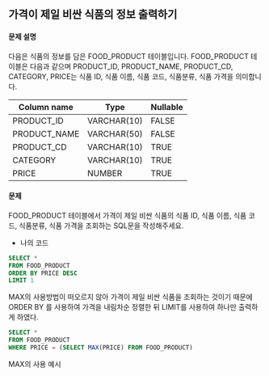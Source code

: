 ## 가격이 제일 비싼 식품의 정보 출력하기

#### 문제 설명

다음은 식품의 정보를 담은 FOOD_PRODUCT 테이블입니다. FOOD_PRODUCT 테이블은 다음과 같으며 PRODUCT_ID, PRODUCT_NAME, PRODUCT_CD, CATEGORY, PRICE는 식품 ID, 식품 이름, 식품 코드, 식품분류, 식품 가격을 의미합니다.

| Column name  | Type        | Nullable |
| ------------ | ----------- | -------- |
| PRODUCT_ID   | VARCHAR(10) | FALSE    |
| PRODUCT_NAME | VARCHAR(50) | FALSE    |
| PRODUCT_CD   | VARCHAR(10) | TRUE     |
| CATEGORY     | VARCHAR(10) | TRUE     |
| PRICE        | NUMBER      | TRUE     |

#### 문제

FOOD_PRODUCT 테이블에서 가격이 제일 비싼 식품의 식품 ID, 식품 이름, 식품 코드, 식품분류, 식품 가격을 조회하는 SQL문을 작성해주세요.

- 나의 코드

```sql
SELECT *
FROM FOOD_PRODUCT
ORDER BY PRICE DESC
LIMIT 1
```

MAX의 사용방법이 떠오르지 않아 가격이 제일 비싼 식품을 조회하는 것이기 때문에 ORDER BY 를 사용하여 가격을 내림차순 정렬한 뒤 LIMIT를 사용하여 하나만 출력하게 하였다.

```sql
SELECT *
FROM FOOD_PRODUCT
WHERE PRICE = (SELECT MAX(PRICE) FROM FOOD_PRODUCT)
```

MAX의 사용 예시
